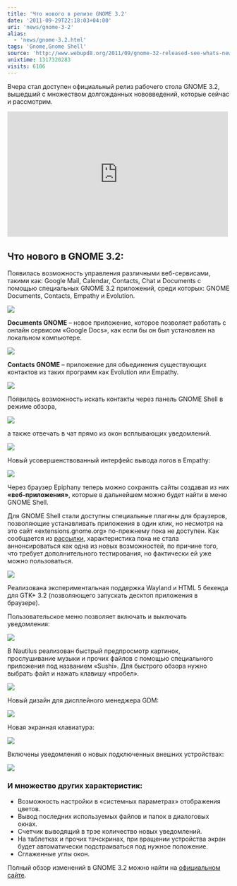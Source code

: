 ```yaml
---
title: 'Что нового в релизе GNOME 3.2'
date: '2011-09-29T22:18:03+04:00'
uri: 'news/gnome-3-2'
alias: 
  - 'news/gnome-3.2.html'
tags: 'Gnome,Gnome Shell'
source: 'http://www.webupd8.org/2011/09/gnome-32-released-see-whats-new.html'
unixtime: 1317320283
visits: 6106
---
```

Вчера стал доступен официальный релиз рабочего стола GNOME 3.2, вышедший с множеством долгожданных нововведений, которые сейчас и рассмотрим.

<iframe width="500" height="284" src="https://www.youtube.com/embed/2i2QAbWuZRU" frameborder="0" allowfullscreen=""></iframe> 

## Что нового в GNOME 3.2:

Появилась возможность управления различными веб-сервисами, такими как: Google Mail, Calendar, Contacts, Chat и Documents с помощью специальных GNOME 3.2 приложений, среди которых: GNOME Documents, Contacts, Empathy и Evolution.

[![](img/2011/09/29/22-00/online-accounts-6195381569-o.jpg)](img/2011/09/29/22-00/online-accounts-6195381569-o.jpg)

**Documents GNOME** – новое приложение, которое позволяет работать с онлайн сервисом «Google Docs», как если бы он был установлен на локальном компьютере.

[![](img/2011/09/29/22-00/gnome-documents-googlepngen-6195381705-o.jpg)](img/2011/09/29/22-00/gnome-documents-googlepngen-6195381705-o.jpg)

**Contacts GNOME** – приложение для объединения существующих контактов из таких программ как Evolution или Empathy.

[![](img/2011/09/29/22-00/gnome-contactspngen-6195381855-o.jpg)](img/2011/09/29/22-00/gnome-contactspngen-6195381855-o.jpg)

Появилась возможность искать контакты через панель GNOME Shell в режиме обзора,

[![](img/2011/09/29/22-00/search-contacts-6195382003-o.jpg)](img/2011/09/29/22-00/search-contacts-6195382003-o.jpg)

а также отвечать в чат прямо из окон всплывающих уведомлений.

[![](img/2011/09/29/22-00/chat-reply-6195382105-o.jpg)](img/2011/09/29/22-00/chat-reply-6195382105-o.jpg)

Новый усовершенствованный интерфейс вывода логов в Empathy:

[![](img/2011/09/29/22-00/chat-history-6195382253-o.jpg)](img/2011/09/29/22-00/chat-history-6195382253-o.jpg)

Через браузер Epiphany теперь можно сохранять сайты создавая из них **«веб-приложения»**, которые в дальнейшем можно будет найти в меню GNOME Shell.

Для GNOME Shell стали доступны специальные плагины для браузеров, позволяющие устанавливать приложения в один клик, но несмотря на это сайт «extensions.gnome.org» по-прежнему пока не доступен. Как сообщается из [рассылки](http://mail.gnome.org/archives/gnome-shell-list/2011-September/msg00076.html), характеристика пока не стала аннонсироваться как одна из новых возможностей, по причине того, что требует дополнительного тестирования, но фактически ей уже можно пользоваться.

[![](img/2011/09/29/22-00/gnome-shell-extensions-website-6195382887-o.jpg)](img/2011/09/29/22-00/gnome-shell-extensions-website-6195382887-o.jpg)

Реализована экспериментальная поддержка Wayland и HTML 5 бекенда для GTK+ 3.2 (позволяющего запускать десктоп приложения в браузере).

Пользовательское меню позволяет включать и выключать уведомления:

[![](img/2011/09/29/22-00/user-menu-6195898556-o.jpg)](img/2011/09/29/22-00/user-menu-6195898556-o.jpg)

В Nautilus реализован быстрый предпросмотр картинок, прослушивание музыки и прочих файлов с помощью специального приложения под названием «Sushi». Для быстрого обзора нужно выбрать файл и нажать клавишу «пробел».

[![](img/2011/09/29/22-00/sushi-800pxpngen-6195383515-o.jpg)](img/2011/09/29/22-00/sushi-800pxpngen-6195383515-o.jpg)

Новый дизайн для дисплейного менеджера GDM:

[![](img/2011/09/29/22-00/gdmpngen-6195383731-o.jpg)](img/2011/09/29/22-00/gdmpngen-6195383731-o.jpg)

Новая экранная клавиатура:

[![](img/2011/09/29/22-00/on-screen-keyboard-6195384075-o.jpg)](img/2011/09/29/22-00/on-screen-keyboard-6195384075-o.jpg)

Включены уведомления о новых подключенных внешних устройствах:

[![](img/2011/09/29/22-00/hotplugpngen-6195897588-o.jpg)](img/2011/09/29/22-00/hotplugpngen-6195897588-o.jpg)

### И множество других характеристик:

*   Возможность настройки в «системных параметрах» отображения цветов.
*   Вывод последних используемых файлов и папок в диалоговых окнах.
*   Счетчик выводящий в трэе количество новых уведомлений.
*   На таблетках и прочих тачскринах, при вращении устройства экран будет автоматически подстраиваться под нужное положение.
*   Сглаженные углы окон.

Полный обзор изменений в GNOME 3.2 можно найти на [официальном сайте](http://library.gnome.org/misc/release-notes/3.2/).
